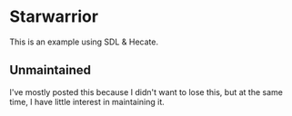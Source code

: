 # Starwarrior

This is an example using SDL & Hecate.

## Unmaintained

I've mostly posted this because I didn't want to lose this, but at the same time, I have little interest in maintaining it.
